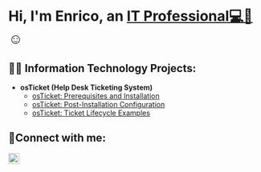 <h1>Hi, I'm Enrico, an <a href="https://linkedin.com/in/t-enrico/">IT Professional💻🔧</a>☺</h1>

<h2>👨‍💻 Information Technology Projects:</h2>

- <b>osTicket (Help Desk Ticketing System)</b>
  - [osTicket: Prerequisites and Installation](https://github.com/enricotee/osticket-prereqs)
  - [osTicket: Post-Installation Configuration](https://github.com/enricotee/post-install-config)
  - [osTicket: Ticket Lifecycle Examples](https://github.com/enricotee/ticket-lifecycle)

<h2>🤳Connect with me:</h2>


[<img align="left" alt="Enrico | LinkedIn" width="22px" src="https://cdn.jsdelivr.net/npm/simple-icons@v3/icons/linkedin.svg" />][linkedin]



[linkedin]: https://linkedin.com/in/t-enrico/
